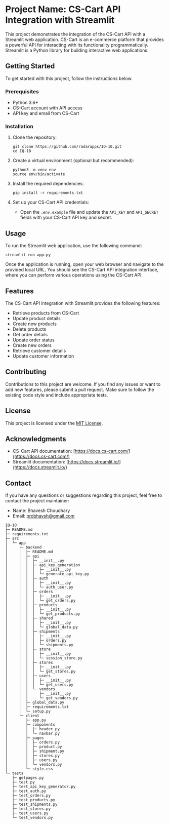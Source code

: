 # Project Name: CS-Cart API Integration with Streamlit

This project demonstrates the integration of the CS-Cart API with a Streamlit web application. CS-Cart is an e-commerce platform that provides a powerful API for interacting with its functionality programmatically. Streamlit is a Python library for building interactive web applications.

## Getting Started

To get started with this project, follow the instructions below.

### Prerequisites

- Python 3.6+
- CS-Cart account with API access
- API key and email from CS-Cart

### Installation

1. Clone the repository:

   ```shell
   git clone https://github.com/radarapps/IQ-10.git
   cd IQ-10
   ```

2. Create a virtual environment (optional but recommended):

   ```shell
   python3 -m venv env
   source env/bin/activate
   ```

3. Install the required dependencies:

   ```shell
   pip install -r requirements.txt
   ```

4. Set up your CS-Cart API credentials:

   - Open the `.env.example` file and update the `API_KEY` and `API_SECRET` fields with your CS-Cart API key and secret.

## Usage

To run the Streamlit web application, use the following command:

```shell
streamlit run app.py
```

Once the application is running, open your web browser and navigate to the provided local URL. You should see the CS-Cart API integration interface, where you can perform various operations using the CS-Cart API.

## Features

The CS-Cart API integration with Streamlit provides the following features:

- Retrieve products from CS-Cart
- Update product details
- Create new products
- Delete products
- Get order details
- Update order status
- Create new orders
- Retrieve customer details
- Update customer information

## Contributing

Contributions to this project are welcome. If you find any issues or want to add new features, please submit a pull request. Make sure to follow the existing code style and include appropriate tests.

## License

This project is licensed under the [MIT License](LICENSE).

## Acknowledgments

- CS-Cart API documentation: [https://docs.cs-cart.com/](https://docs.cs-cart.com/)
- Streamlit documentation: [https://docs.streamlit.io/](https://docs.streamlit.io/)

## Contact

If you have any questions or suggestions regarding this project, feel free to contact the project maintainer:

- Name: Bhavesh Choudhary
- Email: probhavsh@gmail.com

```
IQ-10
├─ README.md
├─ requirements.txt
├─ src
│  └─ app
│     ├─ backend
│     │  ├─ README.md
│     │  ├─ api
│     │  │  ├─ __init__.py
│     │  │  ├─ api_key_generation
│     │  │  │  ├─ __init__.py
│     │  │  │  └─ generate_api_key.py
│     │  │  ├─ auth
│     │  │  │  ├─ __init__.py
│     │  │  │  └─ auth_user.py
│     │  │  ├─ orders
│     │  │  │  ├─ __init__.py
│     │  │  │  └─ get_orders.py
│     │  │  ├─ products
│     │  │  │  ├─ __init__.py
│     │  │  │  └─ get_products.py
│     │  │  ├─ shared
│     │  │  │  ├─ __init__.py
│     │  │  │  └─ global_data.py
│     │  │  ├─ shipments
│     │  │  │  ├─ __init__.py
│     │  │  │  ├─ orders.py
│     │  │  │  └─ shipments.py
│     │  │  ├─ store
│     │  │  │  ├─ __init__.py
│     │  │  │  └─ session_store.py
│     │  │  ├─ stores
│     │  │  │  ├─ __init__.py
│     │  │  │  └─ get_stores.py
│     │  │  ├─ users
│     │  │  │  ├─ __init__.py
│     │  │  │  └─ get_users.py
│     │  │  └─ vendors
│     │  │     ├─ __init__.py
│     │  │     └─ get_vendors.py
│     │  ├─ global_data.py
│     │  ├─ requirements.txt
│     │  └─ setup.py
│     └─ client
│        ├─ app.py
│        ├─ components
│        │  ├─ header.py
│        │  └─ navbar.py
│        ├─ pages
│        │  ├─ orders.py
│        │  ├─ product.py
│        │  ├─ shipment.py
│        │  ├─ stores.py
│        │  ├─ users.py
│        │  └─ vendors.py
│        └─ style.css
└─ tests
   ├─ getpages.py
   ├─ test.py
   ├─ test_api_key_generator.py
   ├─ test_auth.py
   ├─ test_orders.py
   ├─ test_products.py
   ├─ test_shipments.py
   ├─ test_stores.py
   ├─ test_users.py
   └─ test_vendors.py

```
